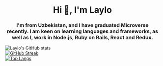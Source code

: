 <h1 align="center">Hi 👋, I'm Laylo</h1>
<h3 align="center">I'm from Uzbekistan, and I have graduated Microverse recently. I am keen on learning languages and frameworks, as well as I, work in Node.js, Ruby on Rails, React and Redux.</h3>

![Laylo's GitHub stats](https://github-readme-stats.vercel.app/api?username=Laylo309&show_icons=true&theme=radical)                     
[![GitHub Streak](https://github-readme-streak-stats.herokuapp.com/?user=Laylo309&theme=radical)](https://git.io/streak-stats)                        
[![Top Langs](https://github-readme-stats.vercel.app/api/top-langs/?username=laylo309&layout=compact&theme=radical)](https://github.com/anuraghazra/github-readme-stats)









